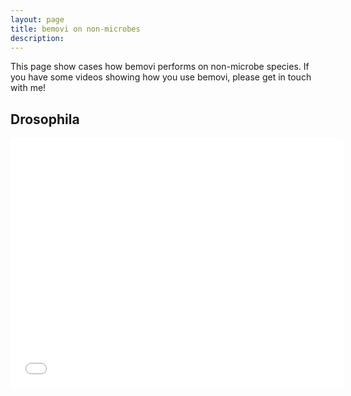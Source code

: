 ```yaml
---
layout: page
title: bemovi on non-microbes
description: 
---
```


This page show cases how bemovi performs on non-microbe species. If you have some videos
showing how you use bemovi, please get in touch with me!

## Drosophila

<iframe 
     width="532" 
     height="400" 
     src="//www.youtube.com/embed/iqUG2_cmZ6I" 
     frameborder="0" 
     allowfullscreen="allowfullscreen"> </iframe>
